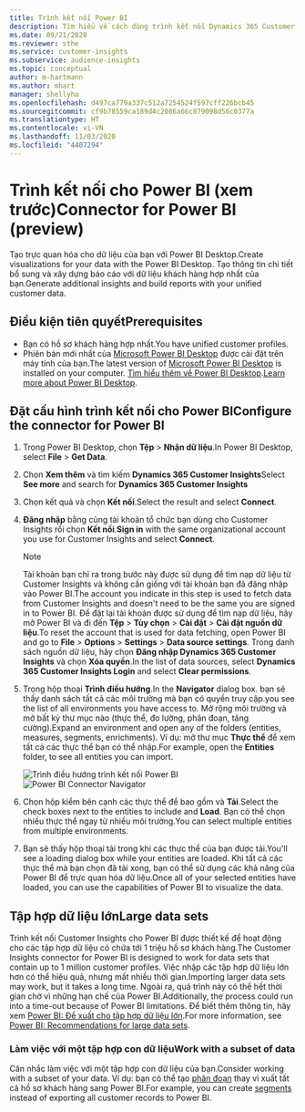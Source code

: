 ```yaml
---
title: Trình kết nối Power BI
description: Tìm hiểu về cách dùng trình kết nối Dynamics 365 Customer Insights trong Power BI.
ms.date: 09/21/2020
ms.reviewer: sthe
ms.service: customer-insights
ms.subservice: audience-insights
ms.topic: conceptual
author: m-hartmann
ms.author: mhart
manager: shellyha
ms.openlocfilehash: d497ca779a337c512a7254524f597cff226bcb45
ms.sourcegitcommit: cf9b78559ca189d4c2086a66c879098d56c0377a
ms.translationtype: HT
ms.contentlocale: vi-VN
ms.lasthandoff: 11/03/2020
ms.locfileid: "4407294"
---
```

# <a name="connector-for-power-bi-preview"></a><span data-ttu-id="a5f3c-103">Trình kết nối cho Power BI (xem trước)</span><span class="sxs-lookup"><span data-stu-id="a5f3c-103">Connector for Power BI (preview)</span></span>

<span data-ttu-id="a5f3c-104">Tạo trực quan hóa cho dữ liệu của bạn với Power BI Desktop.</span><span class="sxs-lookup"><span data-stu-id="a5f3c-104">Create visualizations for your data with the Power BI Desktop.</span></span> <span data-ttu-id="a5f3c-105">Tạo thông tin chi tiết bổ sung và xây dựng báo cáo với dữ liệu khách hàng hợp nhất của bạn.</span><span class="sxs-lookup"><span data-stu-id="a5f3c-105">Generate additional insights and build reports with your unified customer data.</span></span>

## <a name="prerequisites"></a><span data-ttu-id="a5f3c-106">Điều kiện tiên quyết</span><span class="sxs-lookup"><span data-stu-id="a5f3c-106">Prerequisites</span></span>

- <span data-ttu-id="a5f3c-107">Bạn có hồ sơ khách hàng hợp nhất.</span><span class="sxs-lookup"><span data-stu-id="a5f3c-107">You have unified customer profiles.</span></span>
- <span data-ttu-id="a5f3c-108">Phiên bản mới nhất của [Microsoft Power BI Desktop](https://powerbi.microsoft.com/desktop/) được cài đặt trên máy tính của bạn.</span><span class="sxs-lookup"><span data-stu-id="a5f3c-108">The latest version of [Microsoft Power BI Desktop](https://powerbi.microsoft.com/desktop/) is installed on your computer.</span></span> <span data-ttu-id="a5f3c-109">[Tìm hiểu thêm về Power BI Desktop](https://docs.microsoft.com/power-bi/desktop-what-is-desktop).</span><span class="sxs-lookup"><span data-stu-id="a5f3c-109">[Learn more about Power BI Desktop](https://docs.microsoft.com/power-bi/desktop-what-is-desktop).</span></span>

## <a name="configure-the-connector-for-power-bi"></a><span data-ttu-id="a5f3c-110">Đặt cấu hình trình kết nối cho Power BI</span><span class="sxs-lookup"><span data-stu-id="a5f3c-110">Configure the connector for Power BI</span></span>

1. <span data-ttu-id="a5f3c-111">Trong Power BI Desktop, chọn **Tệp** > **Nhận dữ liệu**.</span><span class="sxs-lookup"><span data-stu-id="a5f3c-111">In Power BI Desktop, select **File** > **Get Data**.</span></span>

1. <span data-ttu-id="a5f3c-112">Chọn **Xem thêm** và tìm kiếm **Dynamics 365 Customer Insights**</span><span class="sxs-lookup"><span data-stu-id="a5f3c-112">Select **See more** and search for **Dynamics 365 Customer Insights**</span></span>

1. <span data-ttu-id="a5f3c-113">Chọn kết quả và chọn **Kết nối**.</span><span class="sxs-lookup"><span data-stu-id="a5f3c-113">Select the result and select **Connect**.</span></span>

1. <span data-ttu-id="a5f3c-114">**Đăng nhập** bằng cùng tài khoản tổ chức bạn dùng cho Customer Insights rồi chọn **Kết nối**.</span><span class="sxs-lookup"><span data-stu-id="a5f3c-114">**Sign in** with the same organizational account you use for Customer Insights and select **Connect**.</span></span>
   > [!NOTE]
   > <span data-ttu-id="a5f3c-115">Tài khoản bạn chỉ ra trong bước này được sử dụng để tìm nạp dữ liệu từ Customer Insights và không cần giống với tài khoản bạn đã đăng nhập vào Power BI.</span><span class="sxs-lookup"><span data-stu-id="a5f3c-115">The account you indicate in this step is used to fetch data from Customer Insights and doesn't need to be the same you are signed in to Power BI.</span></span> <span data-ttu-id="a5f3c-116">Để đặt lại tài khoản được sử dụng để tìm nạp dữ liệu, hãy mở Power BI và đi đến **Tệp** > **Tùy chọn** > **Cài đặt** > **Cài đặt nguồn dữ liệu**.</span><span class="sxs-lookup"><span data-stu-id="a5f3c-116">To reset the account that is used for data fetching, open Power BI and go to **File** > **Options** > **Settings** > **Data source settings**.</span></span> <span data-ttu-id="a5f3c-117">Trong danh sách nguồn dữ liệu, hãy chọn **Đăng nhập Dynamics 365 Customer Insights** và chọn **Xóa quyền**.</span><span class="sxs-lookup"><span data-stu-id="a5f3c-117">In the list of data sources, select **Dynamics 365 Customer Insights Login** and select **Clear permissions**.</span></span>  

1. <span data-ttu-id="a5f3c-118">Trong hộp thoại **Trình điều hướng**.</span><span class="sxs-lookup"><span data-stu-id="a5f3c-118">In the **Navigator** dialog box.</span></span> <span data-ttu-id="a5f3c-119">bạn sẽ thấy danh sách tất cả các môi trường mà bạn có quyền truy cập.</span><span class="sxs-lookup"><span data-stu-id="a5f3c-119">you see the list of all environments you have access to.</span></span> <span data-ttu-id="a5f3c-120">Mở rộng môi trường và mở bất kỳ thư mục nào (thực thể, đo lường, phân đoạn, tăng cường).</span><span class="sxs-lookup"><span data-stu-id="a5f3c-120">Expand an environment and open any of the folders (entities, measures, segments, enrichments).</span></span> <span data-ttu-id="a5f3c-121">Ví dụ: mở thư mục **Thực thể** để xem tất cả các thực thể bạn có thể nhập.</span><span class="sxs-lookup"><span data-stu-id="a5f3c-121">For example, open the **Entities** folder, to see all entities you can import.</span></span>

   <span data-ttu-id="a5f3c-122">![Trình điều hướng trình kết nối Power BI](media/power-bi-navigator.png "Trình điều hướng trình kết nối Power BI")</span><span class="sxs-lookup"><span data-stu-id="a5f3c-122">![Power BI Connector Navigator](media/power-bi-navigator.png "Power BI Connector Navigator")</span></span>

1. <span data-ttu-id="a5f3c-123">Chọn hộp kiểm bên cạnh các thực thể để bao gồm và **Tải**.</span><span class="sxs-lookup"><span data-stu-id="a5f3c-123">Select the check boxes next to the entities to include and **Load**.</span></span> <span data-ttu-id="a5f3c-124">Bạn có thể chọn nhiều thực thể ngay từ nhiều môi trường.</span><span class="sxs-lookup"><span data-stu-id="a5f3c-124">You can select multiple entities from multiple environments.</span></span>

1. <span data-ttu-id="a5f3c-125">Bạn sẽ thấy hộp thoại tải trong khi các thực thể của bạn được tải.</span><span class="sxs-lookup"><span data-stu-id="a5f3c-125">You'll see a loading dialog box while your entities are loaded.</span></span> <span data-ttu-id="a5f3c-126">Khi tất cả các thực thể mà bạn chọn đã tải xong, bạn có thể sử dụng các khả năng của Power BI để trực quan hóa dữ liệu.</span><span class="sxs-lookup"><span data-stu-id="a5f3c-126">Once all of your selected entities have loaded, you can use the capabilities of Power BI to visualize the data.</span></span>

## <a name="large-data-sets"></a><span data-ttu-id="a5f3c-127">Tập hợp dữ liệu lớn</span><span class="sxs-lookup"><span data-stu-id="a5f3c-127">Large data sets</span></span>

<span data-ttu-id="a5f3c-128">Trình kết nối Customer Insights cho Power BI được thiết kế để hoạt động cho các tập hợp dữ liệu có chứa tới 1 triệu hồ sơ khách hàng.</span><span class="sxs-lookup"><span data-stu-id="a5f3c-128">The Customer Insights connector for Power BI is designed to work for data sets that contain up to 1 million customer profiles.</span></span> <span data-ttu-id="a5f3c-129">Việc nhập các tập hợp dữ liệu lớn hơn có thể hiệu quả, nhưng mất nhiều thời gian.</span><span class="sxs-lookup"><span data-stu-id="a5f3c-129">Importing larger data sets may work, but it takes a long time.</span></span> <span data-ttu-id="a5f3c-130">Ngoài ra, quá trình này có thể hết thời gian chờ vì những hạn chế của Power BI.</span><span class="sxs-lookup"><span data-stu-id="a5f3c-130">Additionally, the process could run into a time-out because of Power BI limitations.</span></span> <span data-ttu-id="a5f3c-131">Để biết thêm thông tin, hãy xem [Power BI: Đề xuất cho tập hợp dữ liệu lớn](https://docs.microsoft.com/power-bi/admin/service-premium-what-is#large-datasets).</span><span class="sxs-lookup"><span data-stu-id="a5f3c-131">For more information, see [Power BI: Recommendations for large data sets](https://docs.microsoft.com/power-bi/admin/service-premium-what-is#large-datasets).</span></span> 

### <a name="work-with-a-subset-of-data"></a><span data-ttu-id="a5f3c-132">Làm việc với một tập hợp con dữ liệu</span><span class="sxs-lookup"><span data-stu-id="a5f3c-132">Work with a subset of data</span></span>

<span data-ttu-id="a5f3c-133">Cân nhắc làm việc với một tập hợp con dữ liệu của bạn.</span><span class="sxs-lookup"><span data-stu-id="a5f3c-133">Consider working with a subset of your data.</span></span> <span data-ttu-id="a5f3c-134">Ví dụ: bạn có thể tạo [phân đoạn](segments.md) thay vì xuất tất cả hồ sơ khách hàng sang Power BI.</span><span class="sxs-lookup"><span data-stu-id="a5f3c-134">For example, you can create [segments](segments.md) instead of exporting all customer records to Power BI.</span></span>

